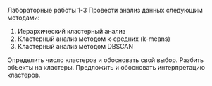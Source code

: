 Лабораторные работы 1-3
Провести анализ данных следующим методами: 

1. Иерархический кластерный анализ
2. Кластерный анализ методом к-средних (k-means)
3. Кластерный анализ методом DBSCAN

Определить число кластеров и обосновать свой выбор.
Разбить объекты на кластеры. Предложить и обосновать интерпретацию кластеров.
